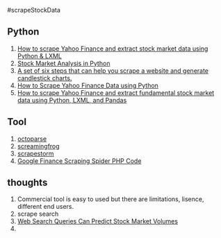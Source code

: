 #scrapeStockData
## Python

1. [How to scrape Yahoo Finance and extract stock market data using Python & LXML](https://www.scrapehero.com/scrape-yahoo-finance-stock-market-data/)
2. [Stock Market Analysis in Python](https://towardsdatascience.com/stock-market-analysis-in-python-part-1-getting-data-by-web-scraping-cb0589aca178)
3. [A set of six steps that can help you scrape a website and generate candlestick charts.](https://hackernoon.com/if-you-can-see-it-you-can-scrape-it-1f51561933d9)
4. [How to Scrape Yahoo Finance Data using Python](https://www.promptcloud.com/blog/how-to-scrape-yahoo-finance-data-using-python/)
5. [How to scrape Yahoo Finance and extract fundamental stock market data using Python, LXML, and Pandas](https://www.mattbutton.com/2019/01/24/how-to-scrape-yahoo-finance-and-extract-fundamental-stock-market-data-using-python-lxml-and-pandas/)

## Tool
1. [octoparse](https://www.octoparse.com/)
2. [screamingfrog](https://www.screamingfrog.co.uk/web-scraping/)
3. [scrapestorm](https://www.scrapestorm.com/?utm=ad_qr)
4. [Google Finance Scraping Spider PHP Code](http://scrape-google-finance.compunect.com/?scrape-google-finance)

## thoughts
1. Commercial tool is easy to used but there are limitations, lisence, different end users.
2. scrape search 
3. [Web Search Queries Can Predict Stock Market Volumes](https://journals.plos.org/plosone/article?id=10.1371/journal.pone.0040014)
4. 